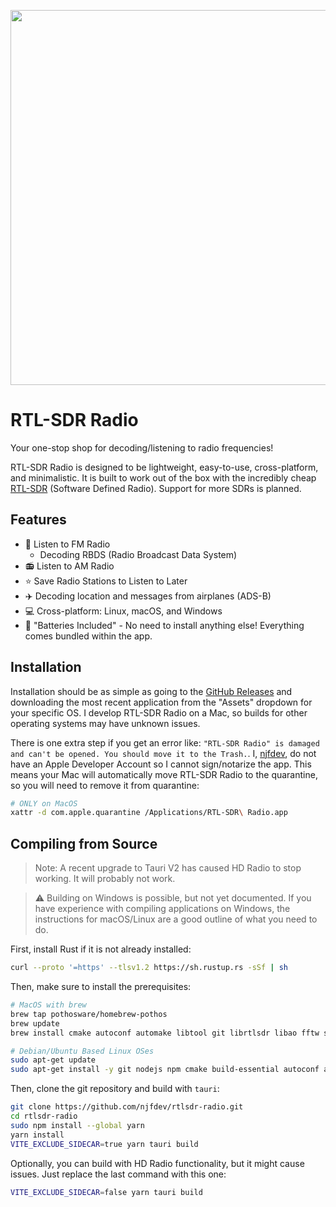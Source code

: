 <p align="center">
  <img width="600" src="https://cloud-5azqpz64z-hack-club-bot.vercel.app/0screenshot_2024-09-01_at_8.31.59___am.png">
</p>

# RTL-SDR Radio

Your one-stop shop for decoding/listening to radio frequencies!

RTL-SDR Radio is designed to be lightweight, easy-to-use, cross-platform, and minimalistic. It is built to work out of the box with the incredibly cheap [RTL-SDR](https://www.rtl-sdr.com/) (Software Defined Radio). Support for more SDRs is planned.

## Features

- 📡 Listen to FM Radio
  - Decoding RBDS (Radio Broadcast Data System)
- 📻 Listen to AM Radio
- ⭐️ Save Radio Stations to Listen to Later
- ✈️ Decoding location and messages from airplanes (ADS-B)
- 💻 Cross-platform: Linux, macOS, and Windows
- 🔋 "Batteries Included" - No need to install anything else! Everything comes bundled within the app.

## Installation

Installation should be as simple as going to the [GitHub Releases](https://github.com/njfdev/rtlsdr-radio/releases) and downloading the most recent application from the "Assets" dropdown for your specific OS. I develop RTL-SDR Radio on a Mac, so builds for other operating systems may have unknown issues.

There is one extra step if you get an error like: `"RTL-SDR Radio" is damaged and can't be opened. You should move it to the Trash.`. I, [njfdev](https://github.com/njfdev), do not have an Apple Developer Account so I cannot sign/notarize the app. This means your Mac will automatically move RTL-SDR Radio to the quarantine, so you will need to remove it from quarantine:

```zsh
# ONLY on MacOS
xattr -d com.apple.quarantine /Applications/RTL-SDR\ Radio.app
```

## Compiling from Source

> Note: A recent upgrade to Tauri V2 has caused HD Radio to stop working. It will probably not work.

> ⚠️ Building on Windows is possible, but not yet documented. If you have experience with compiling applications on Windows, the instructions for macOS/Linux are a good outline of what you need to do.

First, install Rust if it is not already installed:

```bash
curl --proto '=https' --tlsv1.2 https://sh.rustup.rs -sSf | sh
```

Then, make sure to install the prerequisites:

```bash
# MacOS with brew
brew tap pothosware/homebrew-pothos
brew update
brew install cmake autoconf automake libtool git librtlsdr libao fftw soapyrtlsdr libusb

# Debian/Ubuntu Based Linux OSes
sudo apt-get update
sudo apt-get install -y git nodejs npm cmake build-essential autoconf automake libtool libwebkit2gtk-4.1-dev libudev-dev librsvg2-dev patchelf  libao-dev libfftw3-dev curl wget file libxdo-dev libssl-dev libayatana-appindicator3-dev libasound2-dev libclang-dev
```

Then, clone the git repository and build with `tauri`:

```bash
git clone https://github.com/njfdev/rtlsdr-radio.git
cd rtlsdr-radio
sudo npm install --global yarn
yarn install
VITE_EXCLUDE_SIDECAR=true yarn tauri build
```

Optionally, you can build with HD Radio functionality, but it might cause issues. Just replace the last command with this one:

```bash
VITE_EXCLUDE_SIDECAR=false yarn tauri build
```
